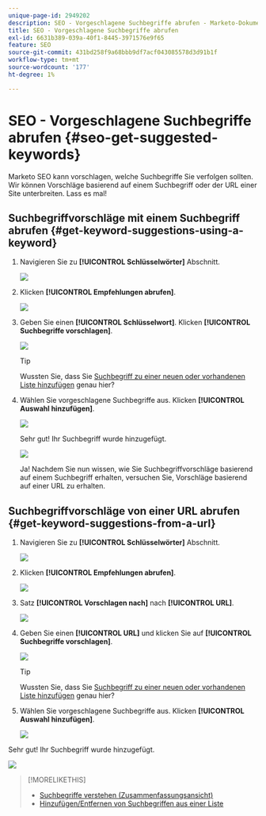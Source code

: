 ```yaml
---
unique-page-id: 2949202
description: SEO - Vorgeschlagene Suchbegriffe abrufen - Marketo-Dokumente - Produktdokumentation
title: SEO - Vorgeschlagene Suchbegriffe abrufen
exl-id: 6631b389-039a-40f1-8445-3971576e9f65
feature: SEO
source-git-commit: 431bd258f9a68bbb9df7acf043085578d3d91b1f
workflow-type: tm+mt
source-wordcount: '177'
ht-degree: 1%

---
```


# SEO - Vorgeschlagene Suchbegriffe abrufen {#seo-get-suggested-keywords}

Marketo SEO kann vorschlagen, welche Suchbegriffe Sie verfolgen sollten. Wir können Vorschläge basierend auf einem Suchbegriff oder der URL einer Site unterbreiten. Lass es mal!

## Suchbegriffvorschläge mit einem Suchbegriff abrufen {#get-keyword-suggestions-using-a-keyword}

1. Navigieren Sie zu **[!UICONTROL Schlüsselwörter]** Abschnitt.

   ![](assets/image2014-9-18-10-3a51-3a41.png)

1. Klicken **[!UICONTROL Empfehlungen abrufen]**.

   ![](assets/image2014-9-18-10-3a52-3a42.png)

1. Geben Sie einen **[!UICONTROL Schlüsselwort]**. Klicken **[!UICONTROL Suchbegriffe vorschlagen]**.

   ![](assets/image2014-9-18-10-3a53-3a14.png)

   >[!TIP]
   >
   >Wussten Sie, dass Sie  [Suchbegriff zu einer neuen oder vorhandenen Liste hinzufügen](/help/marketo/product-docs/additional-apps/seo/understanding-seo/seo-managing-lists.md) genau hier?

1. Wählen Sie vorgeschlagene Suchbegriffe aus. Klicken **[!UICONTROL Auswahl hinzufügen]**.

   ![](assets/image2014-9-18-10-3a54-3a12.png)

   Sehr gut! Ihr Suchbegriff wurde hinzugefügt.

   ![](assets/image2014-9-18-10-3a54-3a16.png)

   Ja! Nachdem Sie nun wissen, wie Sie Suchbegriffvorschläge basierend auf einem Suchbegriff erhalten, versuchen Sie, Vorschläge basierend auf einer URL zu erhalten.

## Suchbegriffvorschläge von einer URL abrufen  {#get-keyword-suggestions-from-a-url}

1. Navigieren Sie zu **[!UICONTROL Schlüsselwörter]** Abschnitt.

   ![](assets/image2014-9-18-10-3a54-3a26.png)

1. Klicken **[!UICONTROL Empfehlungen abrufen]**.

   ![](assets/image2014-9-18-11-3a4-3a43.png)

1. Satz **[!UICONTROL Vorschlagen nach]** nach **[!UICONTROL URL]**.

   ![](assets/image2014-9-18-11-3a4-3a52.png)

1. Geben Sie einen **[!UICONTROL URL]** und klicken Sie auf **[!UICONTROL Suchbegriffe vorschlagen]**.

   ![](assets/image2014-9-18-11-3a5-3a7.png)

   >[!TIP]
   >
   >Wussten Sie, dass Sie [Suchbegriff zu einer neuen oder vorhandenen Liste hinzufügen](/help/marketo/product-docs/additional-apps/seo/understanding-seo/seo-managing-lists.md) genau hier?

1. Wählen Sie vorgeschlagene Suchbegriffe aus. Klicken **[!UICONTROL Auswahl hinzufügen]**.

   ![](assets/image2014-9-18-11-3a8-3a3.png)

Sehr gut! Ihr Suchbegriff wurde hinzugefügt.

![](assets/image2014-9-18-11-3a8-3a25.png)

>[!MORELIKETHIS]
>
>* [Suchbegriffe verstehen (Zusammenfassungsansicht)](/help/marketo/product-docs/additional-apps/seo/keywords/seo-understanding-keywords.md)
>* [Hinzufügen/Entfernen von Suchbegriffen aus einer Liste](/help/marketo/product-docs/additional-apps/seo/keywords/seo-add-remove-keywords-from-a-list.md)
